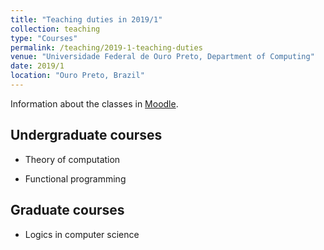 ```yaml
---
title: "Teaching duties in 2019/1"
collection: teaching
type: "Courses"
permalink: /teaching/2019-1-teaching-duties
venue: "Universidade Federal de Ouro Preto, Department of Computing"
date: 2019/1
location: "Ouro Preto, Brazil"
---
```


Information about the classes in [Moodle](http://www.moodlepresencial.ufop.br/login/index.php).


Undergraduate courses
---------------------

* Theory of computation

* Functional programming

Graduate courses
----------------

* Logics in computer science


